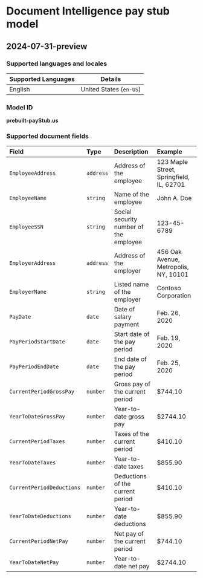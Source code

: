# Document Intelligence pay stub model

## 2024-07-31-preview

### Supported languages and locales

| Supported Languages | Details |
|:--------------------|:-------:|
|English|United States (`en-US`)|

### Model ID

**prebuilt-payStub.us**

### Supported document fields

| Field | Type | Description | Example |
|:------|:-----|:------------|:--------|
|`EmployeeAddress`|`address`|Address of the employee|123 Maple Street, Springfield, IL, 62701|
|`EmployeeName`|`string`|Name of the employee|John A. Doe|
|`EmployeeSSN`|`string`|Social security number of the employee|123-45-6789|
|`EmployerAddress`|`address`|Address of the employer|456 Oak Avenue, Metropolis, NY, 10101|
|`EmployerName`|`string`|Listed name of the employer|Contoso Corporation|
|`PayDate`|`date`|Date of salary payment|Feb. 26, 2020|
|`PayPeriodStartDate`|`date`|Start date of the pay period|Feb. 19, 2020|
|`PayPeriodEndDate`|`date`|End date of the pay period|Feb. 25, 2020|
|`CurrentPeriodGrossPay`|`number`|Gross pay of the current period|$744.10|
|`YearToDateGrossPay`|`number`|Year-to-date gross pay|$2744.10|
|`CurrentPeriodTaxes`|`number`|Taxes of the current period|$410.10|
|`YearToDateTaxes`|`number`|Year-to-date taxes|$855.90|
|`CurrentPeriodDeductions`|`number`|Deductions of the current period|$410.10|
|`YearToDateDeductions`|`number`|Year-to-date deductions|$855.90|
|`CurrentPeriodNetPay`|`number`|Net pay of the current period|$744.10|
|`YearToDateNetPay`|`number`|Year-to-date net pay|$2744.10|
